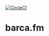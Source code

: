 [![CircleCI](https://circleci.com/gh/naga41/barca.fm.svg?style=svg)](https://circleci.com/gh/naga41/barca.fm)
# barca.fm
